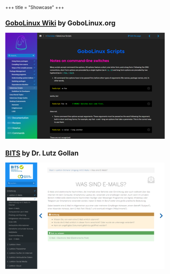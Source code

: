 +++
title = "Showcase"
+++

## [GoboLinux Wiki](https://wiki.gobolinux.org/) by GoboLinux.org

![GoboLinux image](images/gobolinux.png?width=60pc&classes=shadow)
## [BITS](https://bits-training.de/training/) by Dr. Lutz Gollan

![BITS image](images/bits-train.png?width=60pc&classes=shadow)
